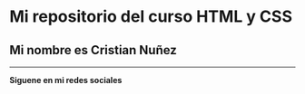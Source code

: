 # Mi repositorio del curso HTML y CSS

## Mi nombre es Cristian Nuñez

---

**Siguene en mi redes sociales**
